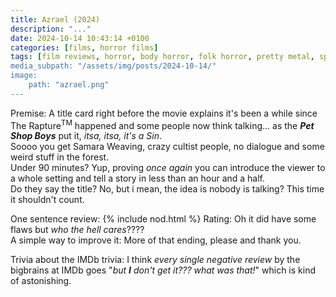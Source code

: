 ```yaml
---
title: Azrael (2024)
description: "..."
date: 2024-10-14 10:43:14 +0100
categories: [films, horror films]
tags: [film reviews, horror, body horror, folk horror, pretty metal, spooktober 2024, they don't say the title]
media_subpath: "/assets/img/posts/2024-10-14/"
image:
    path: "azrael.png"
---
```

<span class="reviewsection">Premise:</span> A title card right before the movie explains it's been a while since The Rapture<sup>TM</sup> happened and some people now think talking... as the ***Pet Shop Boys*** put it, *itsa, itsa, it's a Sin*.<br/>Soooo you get Samara Weaving, crazy cultist people, no dialogue and some weird stuff in the forest.<br/>
<span class="reviewsection">Under 90 minutes?</span> Yup, proving *once again* you can introduce the viewer to a whole setting and tell a story in less than an hour and a half.<br/>
<span class="reviewsection">Do they say the title?</span> No, but i mean, the idea is nobody is talking? This time it shouldn't count.

<span class="reviewsection">One sentence review:</span> {% include nod.html %}
<span class="reviewsection">Rating:</span> Oh it did have some flaws but *who the hell cares*????<br/>
<span class="reviewsection">A simple way to improve it:</span> More of that ending, please and thank you.

<span class="reviewsection">Trivia about the IMDb trivia:</span> I think *every single negative review* by the bigbrains at IMDb goes "*but __I__ don't get it??? what was that!*" which is kind of astonishing.